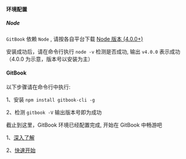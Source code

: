 #### 环境配置

##### Node

`GitBook` 依赖 `Node` , 请按各自平台下载 [Node 版本 (4.0.0+)](http://nodejs.cn/download/)

安装成功后，请在命令行执行 `node -v` 检测是否成功, 输出 `v4.0.0` 表示成功（4.0.0 为示意，版本号以安装为主）

#### GitBook 

以下步骤请在命令行中执行:

1、安装 `npm install gitbook-cli -g` 

2、检测 `gitbook -V` 输出版本号即为成功

截止到这里，GitBook 环境已经配置完成, 开始在 GitBook 中畅游吧

1、[深入了解](deep.md)

2、[快速开始](quick-start.md)




